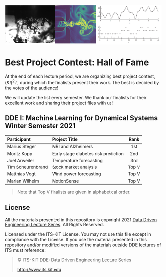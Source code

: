 [![banner](others/images/ml2.png)](https://www.its.kit.edu/Lehrveranstaltungen_DataDrivenEngineering_I.php)

# Best Project Contest: Hall of Fame

At the end of each lecture period, we are organizing best project contest, $`(KI)^2T`$, during which the finalists present their work. The best is decided by the votes of the audience! 

We will update the list every semester. We thank our finalists for their excellent work and sharing their project files with us!

## DDE I: Machine Learning for Dynamical Systems Winter Semester 2021

| Participant | Project Title | Rank |
| :------ | :------ | :------: |
| Marius Steger | MRI and Alzheimers | 1st |
| Moritz Kopp | Early stage diabetes risk prediction | 2nd |
| Joel Arweiler | Temperature forecasting | 3rd |
| Tim Scheurenbrand| Stock market analysis |Top V |
| Matthias Vogt | Wind power forecasting |Top V |
| Marian Wilhelm | MotionSense |Top V |

> Note that Top V finalists are given in alphabetical order.


## License
All the materials presented in this repository is copyright 2021 [Data Driven Engineering Lecture Series](https://www.its.kit.edu/Lehrveranstaltungen_DataDrivenEngineering_I.php). All Rights Reserved.

Licensed under the ITS-KIT License. You may not use this file except in compliance with the License. If you use the material presented in this repository and/or modified versions of the materials outside DDE lectures of ITS must reference:

> © ITS-KIT DDE: Data Driven Engineering Lecture Series
>
> http://www.its.kit.edu

